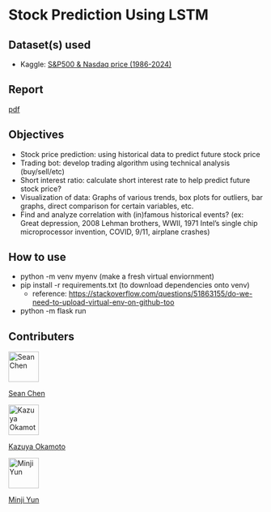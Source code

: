# Stock Prediction Using LSTM
## Dataset(s) used
- Kaggle:
[S&P500 & Nasdaq price (1986-2024)](https://www.kaggle.com/datasets/guillemservera/sp500-nasdaq-spy-qqq-ohlcv-data/data)

## Report
[pdf](https://github.com/minjiyun02/stock-prediction/main/S&P_500_Prediction_Using_LSTM.pdf)

## Objectives
- Stock price prediction: using historical data to predict future stock price
- Trading bot: develop trading algorithm using technical analysis (buy/sell/etc)
- Short interest ratio: calculate short interest rate to help predict future stock price?
- Visualization of data: Graphs of various trends, box plots for outliers, bar graphs, direct comparison for certain variables, etc.
- Find and analyze correlation with (in)famous historical events? (ex: Great depression, 2008 Lehman brothers, WWII, 1971 Intel’s single chip microprocessor invention, COVID, 9/11, airplane crashes)

## How to use
- python -m venv myenv (make a fresh virtual enviornment)
- pip install -r requirements.txt (to download dependencies onto venv)
    - reference: https://stackoverflow.com/questions/51863155/do-we-need-to-upload-virtual-env-on-github-too
- python -m flask run

## Contributers
<a href="https://github.com/seanc327">
  <img src="https://github.com/seanc327.png" alt="Sean Chen" width="60px;"/>
  <p>Sean Chen</p>
</a>
<a href="https://github.com/Okamoto2023">
  <img src="https://github.com/Okamoto2023.png" alt="Kazuya Okamoto" width="60px;"/>
  <p>Kazuya Okamoto</p>
</a>
<a href="https://github.com/minjiyun02">
  <img src="https://github.com/minjiyun02.png" alt="Minji Yun" width="60px;"/>
  <p>Minji Yun</p>
</a>
